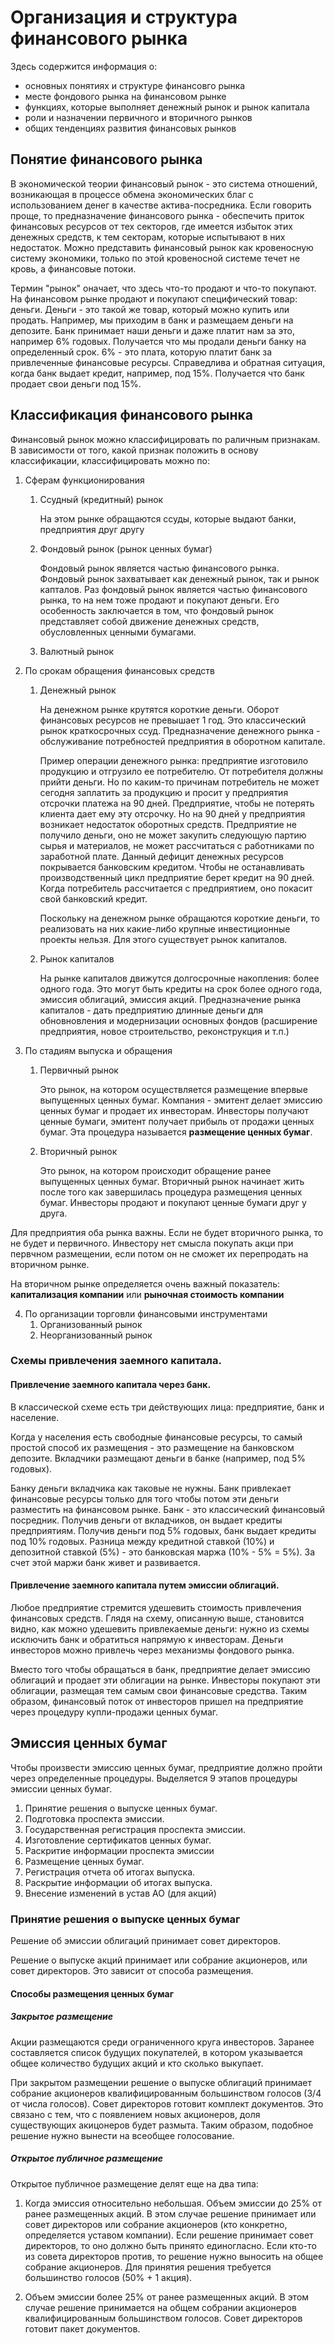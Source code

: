 # Организация и структура финансового рынка
Здесь содержится информация о:

- основных понятиях и структуре финансовго рынка
- месте фондового рынка на финансовом рынке
- функциях, которые выполняет денежный рынок и рынок капитала
- роли и назначении первичного и вторичного рынков
- общих тенденциях развития финансовых рынков

## Понятие финансового рынка
В экономической теории финансовый рынок - это система отношений, возникающая в процессе обмена экономических благ с использованием денег в качестве актива-посредника. Если говорить проще, то предназначение финансового рынка - обеспечить приток финансовых ресурсов от тех секторов, где имеется избыток этих денежных средств, к тем секторам, которые испытывают в них недостаток. Можно представить финансовый рынок как кровеносную систему экономики, только по этой кровеносной системе течет не кровь, а финансовые потоки.

Термин "рынок" оначает, что здесь что-то продают и что-то покупают. На финансовом рынке продают и покупают специфический товар: деньги. Деньги - это такой же товар, который можно купить или продать. Например, мы приходим в банк и размещаем деньги на депозите. Банк принимает наши деньги и даже платит нам за это, например 6% годовых. Получается что мы продали деньги банку на определенный срок. 6% - это плата, которую платит банк за привлеченные финансовые ресурсы. Справедлива и обратная ситуация, когда банк выдает кредит, например, под 15%. Получается что банк продает свои деньги под 15%. 

## Классификация финансового рынка
Финансовый рынок можно классифицировать по раличным признакам. В зависимости от того, какой признак положить в основу классификации, классифицировать можно по:

1. Сферам функционирования
   1. Ссудный (кредитный) рынок

      На этом рынке обращаются ссуды, которые выдают банки, предприятия друг другу

   2. Фондовый рынок (рынок ценных бумаг)

      Фондовый рынок является частью финансового рынка. Фондовый рынок захватывает как денежный рынок, так и рынок капталов. Раз фондовый рынок является частью финансового рынка, то на нем тоже продают и покупают деньги. Его особенность заключается в том, что фондовый рынок представляет собой движение денежных средств, обусловленных ценными бумагами.

   3. Валютный рынок

2. По срокам обращения финансовых средств
   1. Денежный рынок

      На денежном рынке крутятся короткие деньги. Оборот финансовых ресурсов не превышает 1 год. Это классический рынок краткосрочных ссуд. Предназначение денежного рынка - обслуживание потребностей предприятия в оборотном капитале.

      Пример операции денежного рынка: предприятие изготовило продукцию и отгрузило ее потребителю. От потребителя должны прийти деньги. Но по каким-то причинам потребитель не может сегодня заплатить за продукцию и просит у предприятия отсрочки платежа на 90 дней. Предприятие, чтобы не потерять клиента дает ему эту отсрочку. Но на 90 дней у предприятия возникает недостаток оборотных средств. Предприятие не получило деньги, оно не может закупить следующую партию сырья и материалов, не может рассчитаться с работниками по заработной плате. Данный дефицит денежных ресурсов покрывается банковским кредитом. Чтобы не останавливать производственный цикл предприятие берет кредит на 90 дней. Когда потребитель рассчитается с предприятием, оно покасит свой банковский кредит.

      Поскольку на денежном рынке обращаются короткие деньги, то реализовать на них какие-либо крупные инвестиционные проекты нельзя. Для этого существует рынок капиталов.

   2. Рынок капиталов 

      На рынке капиталов движутся долгосрочные накопления: более одного года. Это могут быть кредиты на срок более одного года, эмиссия облигаций, эмиссия акций. Предназначение рынка капиталов - дать предприятию длинные деньги для обновновления и модернизации основных фондов (расширение предприятия, новое строительство, реконструкция и т.п.)

3. По стадиям выпуска и обращения
   1. Первичный рынок

      Это рынок, на котором осуществляется размещение впервые выпущенных ценных бумаг. Компания - эмитент делает эмиссию ценных бумаг и продает их инвесторам. Инвесторы получают ценные бумаги, эмитент получает прибыль от продажи ценных бумаг. Эта процедура называется **размещение ценных бумаг**.

   2. Вторичный рынок

      Это рынок, на котором происходит обращение ранее выпущенных ценных бумаг. Вторичный рынок начинает жить после того как завершилась процедура размещения ценных бумаг. Инвесторы продают и покупают ценные бумаги друг у друга.

Для предприятия оба рынка важны. Если не будет вторичного рынка, то не будет и первичного. Инвестору нет смысла покупать акци при первчном размещении, если потом он не сможет их перепродать на вторичном рынке.

На вторичном рынке определяется очень важный показатель: **капитализация компании** или **рыночная стоимость компании**

4. По организации торговли финансовыми инструментами
   1. Организованный рынок
   2. Неорганизованный рынок

### Схемы привлечения заемного капитала.
#### Привлечение заемного капитала через банк.

В классической схеме есть три действующих лица: предприятие, банк и население.

Когда у населения есть свободные финансовые ресурсы, то самый простой способ их размещения - это размещение на банковском депозите. Вкладчики размещают деньги в банке (например, под 5% годовых).

Банку деньги вкладчика как таковые не нужны. Банк привлекает финансовые ресурсы только для того чтобы потом эти деньги разместить на финансовом рынке. Банк - это классический финансовый посредник. Получив деньги от вкладчиков, он выдает кредиты предприятиям. Получив деньги под 5% годовых, банк выдает кредиты под 10% годовых. Разница между кредитной ставкой (10%) и депозитной ставкой (5%) - это банковская маржа (10% - 5% = 5%). За счет этой маржи банк живет и развивается.

#### Привлечение заемного капитала путем эмиссии облигаций.
Любое предприятие стремится удешевить стоимость привлечения финансовых средств. Глядя на схему, описанную выше, становится видно, как можно удешевить привлекаемые деньги: нужно из схемы исключить банк и обратиться напрямую к инвесторам. Деньги инвесторов можно привлечь через механизмы фондового рынка.

Вместо того чтобы обращаться в банк, предприятие делает эмиссию облигаций и продает эти облигации на рынке. Инвесторы покупают эти облигации, размещая тем самым свои финансовые средства. Таким образом, финансовый поток от инвесторов пришел на предприятие через процедуру купли-продажи ценных бумаг.

## Эмиссия ценных бумаг
Чтобы произвести эмиссию ценных бумаг, предприятие должно пройти через определенные процедуры. Выделяется 9 этапов процедуры эмиссии ценных бумаг.

1. Принятие решения о выпуске ценных бумаг.
2. Подготовка проспекта эмиссии.
3. Государственная регистрация проспекта эмиссии.
4. Изготовление сертификатов ценных бумаг.
5. Раскритие информации проспекта эмиссии
6. Размещение ценных бумаг.
7. Регистрация отчета об итогах выпуска.
8. Раскрытие информации об итогах выпуска.
9. Внесение изменений в устав АО (для акций)

### Принятие решения о выпуске ценных бумаг
Решение об эмиссии облигаций принимает совет директоров.

Решение о выпуске акций принимает или собрание акционеров, или совет директоров. Это зависит от способа размещения.

#### Способы размещения ценных бумаг
##### Закрытое размещение
Акции размещаются среди ограниченного круга инвесторов. Заранее составляется список будущих покупателей, в котором указывается общее количество будущих акций и кто сколько выкупает.

При закрытом размещении решение о выпуске облигаций принимает собрание акционеров квалифицированным большинством голосов (3/4 от числа голосов). Совет директоров готовит комплект документов. Это связано с тем, что с появлением новых акционеров, доля существующих акицонеров будет размыта. Таким образом, подобное решение нужно вынести на всеобщее голосование.

##### Открытое публичное размещение
Открытое публичное размещение делят еще на два типа:

1. Когда эмиссия относительно небольшая. Объем эмиссии до 25% от ранее размещенных акций. В этом случае решение принимает или совет директоров или собрание акционеров (кто конкретно, определяется уставом компании). Если решение принимает совет директоров, то оно должно быть принято единогласно. Если кто-то из совета директоров против, то решение нужно выносить на общее собрание акционеров. Для принятия решения требуется большинство голосов (50% + 1 акция).

2. Объем эмиссии более 25% от ранее размещенных акций. В этом случае решение принимается на общем собрании акционеров квалифицированным большинством голосов. Совет директоров готовит пакет документов.
